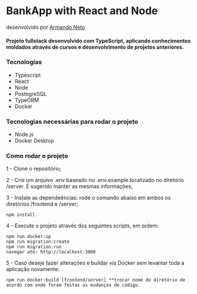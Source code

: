 # BankApp with React and Node

desenvolvido por [Armando Neto](https://github.com/ArNeto19)

#### Projeto fullstack desenvolvido com TypeScript, aplicando conhecimentos moldados através de cursos e desenvolvimento de projetos anteriores.

### Tecnologias
- Typescript
- React
- Node
- PostegreSQL
- TypeORM
- Docker

### Tecnologias necessárias para rodar o projeto
- Node.js
- Docker Desktop

### Como rodar o projeto

1 - Clone o repositório;

2 - Crie um arquivo .env baseado no .env.example localizado no diretório /server. É sugerido manter as mesmas informações;

3 - Instale as dependeências: rode o comando abaixo em ambos os diretórios /frontend e /server;
    
    npm install

4 - Execute o projeto através dos seguintes scripts, em ordem:
    
    npm run docker:up
    npm run migration:create
    npm run migration:run
    navegar até: http://localhost:3000

5 - Caso deseje fazer alterações e buildar via Docker sem levantar toda a aplicação novamente:

    npm run docker:build [frontend/server] **trocar nome do diretório de acordo com onde foram feitas as mudanças de código.
